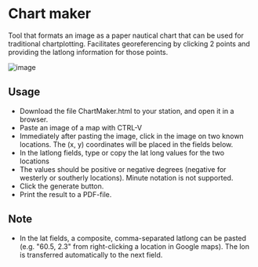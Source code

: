 # Chart maker
Tool that formats an image as a paper nautical chart that can be used for traditional chartplotting. Facilitates georeferencing by clicking 2 points and providing the latlong information for those points.

![image](https://user-images.githubusercontent.com/17980560/162079951-bb59a4f0-94f2-4653-be89-0e3fe05b9241.png)

## Usage 
- Download the file ChartMaker.html to your station, and open it in a browser.
- Paste an image of a map with CTRL-V
- Immediately after pasting the image, click in the image on two known locations. The (x, y) coordinates will be placed in the fields below.
- In the latlong fields, type or copy the lat long values for the two locations
- The values should be positive or negative degrees (negative for westerly or southerly locations). Minute notation is not supported.
- Click the generate button.
- Print the result to a PDF-file.

## Note
- In the lat fields, a composite, comma-separated latlong can be pasted (e.g. "60.5, 2.3" from right-clicking a location in Google maps). The lon is transferred automatically to the next field.
